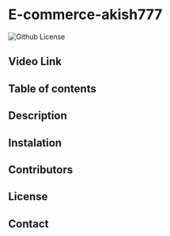 # E-commerce-akish777

![Github License](https://img.shields.io/badge/license-MIT-blue.svg)

## Video Link

## Table of contents

## Description

## Instalation

## Contributors

## License

## Contact
